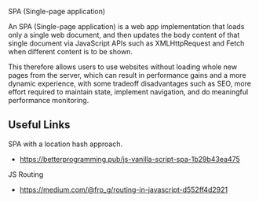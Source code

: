 SPA (Single-page application)

An SPA (Single-page application) is a web app implementation that loads only a single web document, and then updates the body content of that single document via JavaScript APIs such as XMLHttpRequest and Fetch when different content is to be shown.

This therefore allows users to use websites without loading whole new pages from the server, which can result in performance gains and a more dynamic experience, with some tradeoff disadvantages such as SEO, more effort required to maintain state, implement navigation, and do meaningful performance monitoring.


## Useful Links

SPA with a location hash approach.
*  https://betterprogramming.pub/js-vanilla-script-spa-1b29b43ea475

JS Routing
*  https://medium.com/@fro_g/routing-in-javascript-d552ff4d2921
